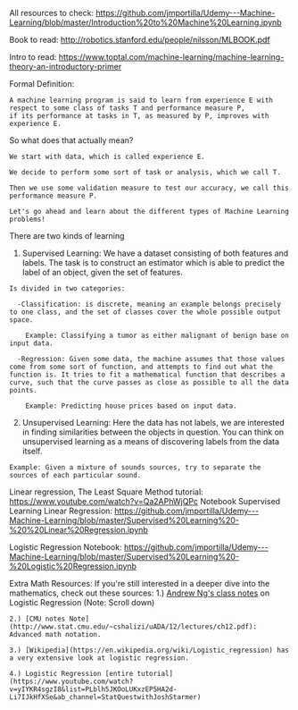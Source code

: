 All resources to check: https://github.com/jmportilla/Udemy---Machine-Learning/blob/master/Introduction%20to%20Machine%20Learning.ipynb

  Book to read: http://robotics.stanford.edu/people/nilsson/MLBOOK.pdf
  
  Intro to read: https://www.toptal.com/machine-learning/machine-learning-theory-an-introductory-primer

  Formal Definition:

    A machine learning program is said to learn from experience E with respect to some class of tasks T and performance measure P,
    if its performance at tasks in T, as measured by P, improves with experience E.

  So what does that actually mean?

    We start with data, which is called experience E.

    We decide to perform some sort of task or analysis, which we call T.

    Then we use some validation measure to test our accuracy, we call this performance measure P.

    Let's go ahead and learn about the different types of Machine Learning problems!




  There are two kinds of learning

  1) Supervised Learning: We have a dataset consisting of both features and labels. The task is to construct an estimator which is able to predict the label of an object, given the set of features.

    Is divided in two categories:
      
      -Classification: is discrete, meaning an example belongs precisely to one class, and the set of classes cover the whole possible output space.
        
        Example: Classifying a tumor as either malignant of benign base on input data.

      -Regression: Given some data, the machine assumes that those values come from some sort of function, and attempts to find out what the function is. It tries to fit a mathematical function that describes a curve, such that the curve passes as close as possible to all the data points.

        Example: Predicting house prices based on input data.


  2) Unsupervised Learning: Here the data has not labels, we are interested in finding similarities between the objects in question. You can think on unsupervised learning as a means of discovering labels from the data itself.

    Example: Given a mixture of sounds sources, try to separate the sources of each particular sound.


Linear regression, The Least Square Method tutorial: https://www.youtube.com/watch?v=Qa2APhWjQPc
  Notebook Supervised Learning Linear Regression: https://github.com/jmportilla/Udemy---Machine-Learning/blob/master/Supervised%20Learning%20-%20%20Linear%20Regression.ipynb

Logistic Regression
  Notebook: https://github.com/jmportilla/Udemy---Machine-Learning/blob/master/Supervised%20Learning%20-%20Logistic%20Regression.ipynb

  Extra Math Resources:
  If you're still interested in a deeper dive into the mathematics, check out these sources:
    1.) [Andrew Ng's class notes](http://cs229.stanford.edu/notes2020spring/cs229-notes1.pdf) on Logistic Regression (Note: Scroll down)

    2.) [CMU notes Note](http://www.stat.cmu.edu/~cshalizi/uADA/12/lectures/ch12.pdf): Advanced math notation.

    3.) [Wikipedia](https://en.wikipedia.org/wiki/Logistic_regression) has a very extensive look at logistic regression.

    4.) Logistic Regression [entire tutorial](https://www.youtube.com/watch?v=yIYKR4sgzI8&list=PLblh5JKOoLUKxzEP5HA2d-Li7IJkHfXSe&ab_channel=StatQuestwithJoshStarmer)
